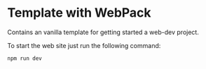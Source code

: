 # Template with WebPack

Contains an vanilla template for getting started a web-dev project.

To start the web site just run the following command:

```bash
npm run dev
```
